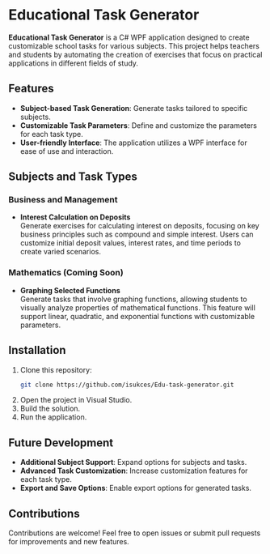 # Educational Task Generator

**Educational Task Generator** is a C# WPF application designed to create customizable school tasks for various subjects. This project helps teachers and students by automating the creation of exercises that focus on practical applications in different fields of study.

## Features

- **Subject-based Task Generation**: Generate tasks tailored to specific subjects.
- **Customizable Task Parameters**: Define and customize the parameters for each task type.
- **User-friendly Interface**: The application utilizes a WPF interface for ease of use and interaction.

## Subjects and Task Types

### Business and Management
- **Interest Calculation on Deposits**  
  Generate exercises for calculating interest on deposits, focusing on key business principles such as compound and simple interest. Users can customize initial deposit values, interest rates, and time periods to create varied scenarios.

### Mathematics (Coming Soon)
- **Graphing Selected Functions**  
  Generate tasks that involve graphing functions, allowing students to visually analyze properties of mathematical functions. This feature will support linear, quadratic, and exponential functions with customizable parameters.

## Installation

1. Clone this repository:  
   ```bash
   git clone https://github.com/isukces/Edu-task-generator.git
   ```
2. Open the project in Visual Studio.
3. Build the solution.
4. Run the application.
 
## Future Development

- **Additional Subject Support**: Expand options for subjects and tasks.
- **Advanced Task Customization**: Increase customization features for each task type.
- **Export and Save Options**: Enable export options for generated tasks.

## Contributions

Contributions are welcome! Feel free to open issues or submit pull requests for improvements and new features.
